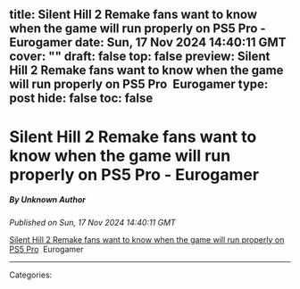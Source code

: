 title: Silent Hill 2 Remake fans want to know when the game will run properly on PS5 Pro - Eurogamer
date: Sun, 17 Nov 2024 14:40:11 GMT
cover: ""
draft: false
top: false
preview: Silent Hill 2 Remake fans want to know when the game will run properly on PS5 Pro&nbsp;&nbsp;Eurogamer
type: post
hide: false
toc: false
---

# Silent Hill 2 Remake fans want to know when the game will run properly on PS5 Pro - Eurogamer
##### By Unknown Author
_Published on Sun, 17 Nov 2024 14:40:11 GMT_

[Silent Hill 2 Remake fans want to know when the game will run properly on PS5 Pro](https://news.google.com/rss/articles/CBMiqwFBVV95cUxNeWlSQ1FRMDJvS1dnWlF5ZWNEcEFqY2p1UXpnZEVvQ2sydHQwbC1tQmQzNUdFdVc2ekFzUXB4Y1BLR1lrSkIzRzFyaTUzdTRtcHo1VW5yX1pyOXZMZWd5YUxLZUhSMjdydWtWTDhhZXdSOElueGFtYjRDZWpCZHZYelhTcWQ4cGFjR3NDS1pTNnNFM3Azcy1YcG1KSTVlQnN4czl6d0NBSzEyelk?oc=5)  Eurogamer

---
Categories: 
